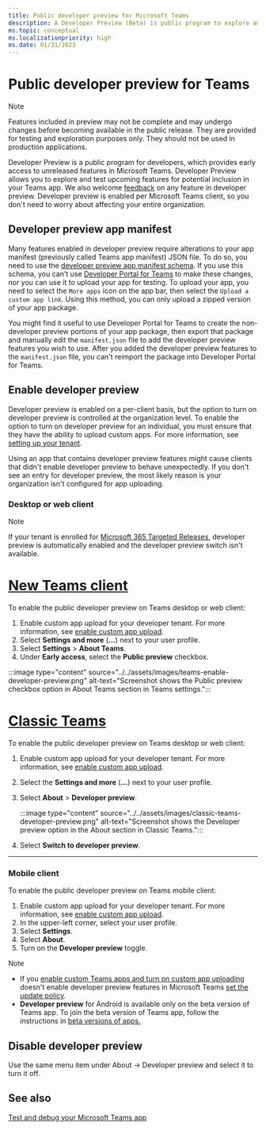 ```yaml
---
title: Public developer preview for Microsoft Teams
description: A Developer Preview (Beta) is public program to explore and test upcoming features for potential inclusion in your Microsoft Teams app.
ms.topic: conceptual
ms.localizationpriority: high
ms.date: 01/31/2023
---
```

# Public developer preview for Teams

>[!NOTE]
>Features included in preview may not be complete and may undergo changes before becoming available in the public release. They are provided for testing and exploration purposes only. They should not be used in production applications.

Developer Preview is a public program for developers, which provides early access to unreleased features in Microsoft Teams. Developer Preview allows you to explore and test upcoming features for potential inclusion in your Teams app. We also welcome [feedback](~/feedback.md) on any feature in developer preview. Developer preview is enabled per Microsoft Teams client, so you don't need to worry about affecting your entire organization.

## Developer preview app manifest

Many features enabled in developer preview require alterations to your app manifest (previously called Teams app manifest) JSON file. To do so, you need to use the [developer preview app manifest schema](~/resources/schema/manifest-schema-dev-preview.md). If you use this schema, you can't use [Developer Portal for Teams](~/concepts/build-and-test/teams-developer-portal.md) to make these changes, nor you can use it to upload your app for testing. To upload your app, you need to select the `More apps` icon on the app bar, then select the `Upload a custom app link`. Using this method, you can only upload a zipped version of your app package.

You might find it useful to use Developer Portal for Teams to create the non-developer preview portions of your app package, then export that package and manually edit the `manifest.json` file to add the developer preview features you wish to use. After you added the developer preview features to the `manifest.json` file, you can't reimport the package into Developer Portal for Teams.

## Enable developer preview

Developer preview is enabled on a per-client basis, but the option to turn on developer preview is controlled at the organization level. To enable the option to turn on developer preview for an individual, you must ensure that they have the ability to upload custom apps. For more information, see [setting up your tenant](~/concepts/build-and-test/prepare-your-o365-tenant.md).

Using an app that contains developer preview features might cause clients that didn't enable developer preview to behave unexpectedly. If you don't see an entry for developer preview, the most likely reason is your organization isn't configured for app uploading.

### Desktop or web client

> [!NOTE]
> If your tenant is enrolled for [Microsoft 365 Targeted Releases](/microsoft-365/admin/manage/release-options-in-office-365), developer preview is automatically enabled and the developer preview switch isn't available.

# [New Teams client](#tab/new-teams-client)

To enable the public developer preview on Teams desktop or web client:

1. Enable custom app upload for your developer tenant. For more information, see [enable custom app upload](../../concepts/build-and-test/prepare-your-o365-tenant.md#enable-custom-teams-apps-and-turn-on-custom-app-uploading).
1. Select **Settings and more** (**...**) next to your user profile.
1. Select **Settings** > **About Teams**.
1. Under **Early access**, select the **Public preview** checkbox.

:::image type="content" source="../../assets/images/teams-enable-developer-preview.png" alt-text="Screenshot shows the Public preview checkbox option in About Teams section in Teams settings.":::

# [Classic Teams](#tab/classic-teams)

To enable the public developer preview on Teams desktop or web client:

1. Enable custom app upload for your developer tenant. For more information, see [enable custom app upload](../../concepts/build-and-test/prepare-your-o365-tenant.md#enable-custom-teams-apps-and-turn-on-custom-app-uploading).
1. Select the **Settings and more** (**...**) next to your user profile.
1. Select **About** > **Developer preview**.

   :::image type="content" source="../../assets/images/classic-teams-developer-preview.png" alt-text="Screenshot shows the Developer preview option in the About section in Classic Teams.":::

1. Select **Switch to developer preview**.

---

### Mobile client

To enable the public developer preview on Teams mobile client:

1. Enable custom app upload for your developer tenant. For more information, see [enable custom app upload](../../concepts/build-and-test/prepare-your-o365-tenant.md#enable-custom-teams-apps-and-turn-on-custom-app-uploading).
1. In the upper-left corner, select your user profile.
1. Select **Settings**.
1. Select **About**.
1. Turn on the **Developer preview** toggle.

> [!NOTE]
> 
> * If you [enable custom Teams apps and turn on custom app uploading](../../concepts/build-and-test/prepare-your-o365-tenant.md#enable-custom-teams-apps-and-turn-on-custom-app-uploading) doesn't enable developer preview features in Microsoft Teams [set the update policy](/MicrosoftTeams/public-preview-doc-updates#set-the-update-policy).
> * **Developer preview** for Android is available only on the beta version of Teams app. To join the beta version of Teams app, follow the instructions in [beta versions of apps.](https://support.google.com/googleplay/answer/7003180?hl=en#:~:text=Get%20beta%20versions%20of%20apps)

## Disable developer preview

Use the same menu item under About → Developer preview and select it to turn it off.

## See also

[Test and debug your Microsoft Teams app](~/concepts/build-and-test/debug.md)
